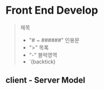# Front End Develop

> 제목 
> - "# ~  ######" 
> 인용문
> - ">" 
> 목록
> - "-" 
> 블럭영역
> - `(backtick)
> 
## client - Server Model
